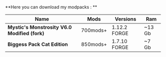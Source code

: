 **Here you can download my modpacks : **

| Name | Mods | Versions | Ram |
| ---- | ------------- | ---------- | ---------- |
|**Mystic's Monstrosity V6.0 Modified (fork)**[<img src=https://media.forgecdn.net/avatars/130/458/636460205549127215.png height=16>](https://www.curseforge.com/minecraft/modpacks/mystics-monstrosity-v6-0-modified-fork) | 700mods+ | 1.12.2 FORGE| ~13 Gb
|**Biggess Pack Cat Edition**[<img src=https://media.forgecdn.net/avatars/130/458/636460205549127215.png height=16>](https://www.curseforge.com/minecraft/modpacks/biggess-pack-cat-edition/files/4458946)| 850mods+ | 1.7.10 FORGE | ~7 Gb
